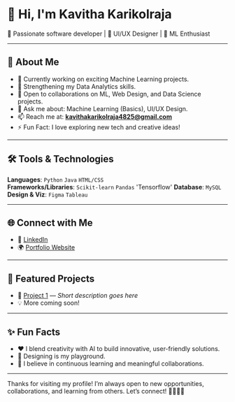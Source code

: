# 👋 Hi, I'm Kavitha Karikolraja

🚀 Passionate software developer | 🎨 UI/UX Designer | 🤖 ML Enthusiast

---

## 🧠 About Me

- 🔭 Currently working on exciting Machine Learning projects.
- 🌱 Strengthening my Data Analytics skills.
- 👯 Open to collaborations on ML, Web Design, and Data Science projects.
- 💬 Ask me about: Machine Learning (Basics), UI/UX Design.
- 📫 Reach me at: **kavithakarikolraja4825@gmail.com**
- ⚡ Fun Fact: I love exploring new tech and creative ideas!

---

## 🛠️ Tools & Technologies

**Languages**: `Python` `Java` `HTML/CSS`  
**Frameworks/Libraries**: `Scikit-learn` `Pandas` 'Tensorflow' 
**Database**: `MySQL`  
**Design & Viz**: `Figma` `Tableau`

---

## 🌐 Connect with Me

- 🔗 [LinkedIn](https://www.linkedin.com/in/kavitha-k-/)
- 🌍 [Portfolio Website](https://your-portfolio.com)

---

## 📂 Featured Projects

- 🎯 [Project 1](https://github.com/KAVITHA-KARIKOLRAJA/Bike-data-analysis.git) — *Short description goes here*
- 💡 More coming soon!

---

## ✨ Fun Facts

- ❤️ I blend creativity with AI to build innovative, user-friendly solutions.
- 🎨 Designing is my playground.
- 🧩 I believe in continuous learning and meaningful collaborations.

---

Thanks for visiting my profile! I’m always open to new opportunities, collaborations, and learning from others. Let’s connect! 👨‍💻🚀💬
